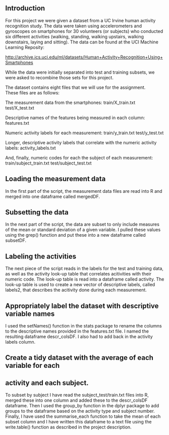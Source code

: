 ## Introduction

For this project we were given a dataset from a UC Irvine human 
activity recognition study.  The data were taken using accelerometers 
and gyroscopes on smartphones for 30 volunteers (or subjects) who 
conducted six different activities (walking, standing, walking upstairs, 
walking downstairs, laying and sitting).  The data can be found at 
the UCI Machine Learning Reposity: 

http://archive.ics.uci.edu/ml/datasets/Human+Activity+Recognition+Using+Smartphones

While the data were initially separated into test and training 
subsets, we were asked to recombine those sets for this project.   

The dataset contains eight files that we will use for the assignment.  
These files are as follows:

The measurement data from the smartphones:
train/X_train.txt
test/X_test.txt

Descriptive names of the features being measured in each column:
features.txt

Numeric activity labels for each measurement:
train/y_train.txt
test/y_test.txt

Longer, descriptive activity labels that correlate with the numeric 
activity labels: 
activity_labels.txt

And, finally, numeric codes for each the subject of each measurement:
train/subject_train.txt
test/subject_test.txt

## Loading the measurement data

In the first part of the script, the measurement data files are read into 
R and merged into one dataframe called mergedDF.

## Subsetting the data

In the next part of the script, the data are subset to only include 
measures of the mean or standard deviation of a given variable.  I 
pulled these values using the grep() function and put these into 
a new dataframe called subsetDF. 

## Labeling the activities

The next piece of the script reads in the labels for the test and 
training data, as well as the activity look-up table that correlates 
acitivities with their numeric code.  The look-up table is read 
into a dataframe called activity.  The look-up table is used 
to create a new vector of descriptive labels, called labels2, 
that describes the acitivity done during each measurement. 

## Appropriately label the dataset with descriptive variable names

I used the setNames() function in the stats package to rename the 
columns to the descriptive names provided in the features.txt file. 
I named the resulting dataframe descr_colsDF.  I also had to add back 
in the activity labels column.

## Create a tidy dataset with the average of each variable for each 
## activity and each subject. 

To subset by subject I have read the subject_test/train.txt files 
into R, merged these into one column and added these to the descr_colsDF 
dataframe.  Then I used the group_by function in the dplyr package to 
add groups to the dataframe based on the activity type and subject number.  
Finally, I have used the summarise_each function to take the mean of each 
subset column and I have written this dataframe to a text file using 
the write.table() function as described in the project description.  
